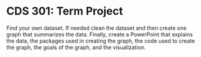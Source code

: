 # CDS 301: Term Project

Find your own dataset. If needed clean the dataset and then create one graph that summarizes the data. Finally, create a PowerPoint that explains the data, the packages used in creating the graph, the code used to create the graph, the goals of the graph, and the visualization.
